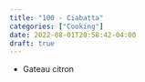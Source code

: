 ```yaml
---
title: "100 - Ciabatta"
categories: ["Cooking"]
date: 2022-08-01T20:58:42-04:00
draft: true
---
```


- Gateau citron
